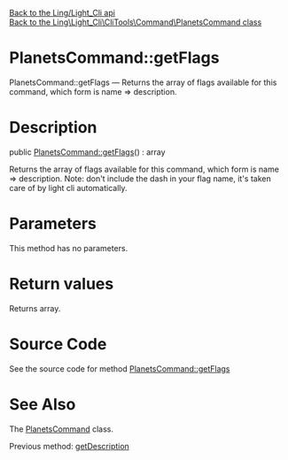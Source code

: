 [Back to the Ling/Light_Cli api](https://github.com/lingtalfi/Light_Cli/blob/master/doc/api/Ling/Light_Cli.md)<br>
[Back to the Ling\Light_Cli\CliTools\Command\PlanetsCommand class](https://github.com/lingtalfi/Light_Cli/blob/master/doc/api/Ling/Light_Cli/CliTools/Command/PlanetsCommand.md)


PlanetsCommand::getFlags
================



PlanetsCommand::getFlags — Returns the array of flags available for this command, which form is name => description.




Description
================


public [PlanetsCommand::getFlags](https://github.com/lingtalfi/Light_Cli/blob/master/doc/api/Ling/Light_Cli/CliTools/Command/PlanetsCommand/getFlags.md)() : array




Returns the array of flags available for this command, which form is name => description.
Note: don't include the dash in your flag name, it's taken care of by light cli automatically.




Parameters
================

This method has no parameters.


Return values
================

Returns array.








Source Code
===========
See the source code for method [PlanetsCommand::getFlags](https://github.com/lingtalfi/Light_Cli/blob/master/CliTools/Command/PlanetsCommand.php#L79-L87)


See Also
================

The [PlanetsCommand](https://github.com/lingtalfi/Light_Cli/blob/master/doc/api/Ling/Light_Cli/CliTools/Command/PlanetsCommand.md) class.

Previous method: [getDescription](https://github.com/lingtalfi/Light_Cli/blob/master/doc/api/Ling/Light_Cli/CliTools/Command/PlanetsCommand/getDescription.md)<br>

